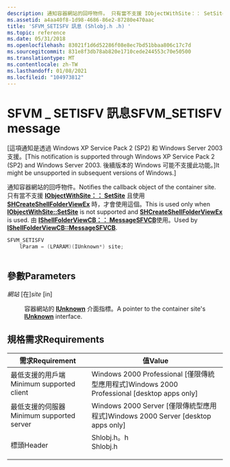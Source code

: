 ```yaml
---
description: 通知容器網站的回呼物件。 只有當不支援 IObjectWithSite：： SetSite 且使用 SHCreateShellFolderViewEx 時，才會使用這個。 由 IShellFolderViewCB：： MessageSFVCB 使用。
ms.assetid: a4aa40f8-1d98-4686-86e2-87280e470aac
title: 'SFVM_SETISFV 訊息 (Shlobj.h .h) '
ms.topic: reference
ms.date: 05/31/2018
ms.openlocfilehash: 83021f1d6d52286f08e8ec7bd51bbaa806c17c7d
ms.sourcegitcommit: 831e8f3db78ab820e1710cede244553c70e50500
ms.translationtype: MT
ms.contentlocale: zh-TW
ms.lasthandoff: 01/08/2021
ms.locfileid: "104973812"
---
```

# <a name="sfvm_setisfv-message"></a><span data-ttu-id="88ea0-105">SFVM \_ SETISFV 訊息</span><span class="sxs-lookup"><span data-stu-id="88ea0-105">SFVM\_SETISFV message</span></span>

<span data-ttu-id="88ea0-106">\[這項通知是透過 Windows XP Service Pack 2 (SP2) 和 Windows Server 2003 支援。</span><span class="sxs-lookup"><span data-stu-id="88ea0-106">\[This notification is supported through Windows XP Service Pack 2 (SP2) and Windows Server 2003.</span></span> <span data-ttu-id="88ea0-107">後續版本的 Windows 可能不支援此功能。\]</span><span class="sxs-lookup"><span data-stu-id="88ea0-107">It might be unsupported in subsequent versions of Windows.\]</span></span>

<span data-ttu-id="88ea0-108">通知容器網站的回呼物件。</span><span class="sxs-lookup"><span data-stu-id="88ea0-108">Notifies the callback object of the container site.</span></span> <span data-ttu-id="88ea0-109">只有當不支援 [**IObjectWithSite：： SetSite**](/previous-versions/windows/internet-explorer/ie-developer/platform-apis/aa768221(v=vs.85)) 且使用 [**SHCreateShellFolderViewEx**](/windows/desktop/api/shlobj_core/nf-shlobj_core-shcreateshellfolderviewex) 時，才會使用這個。</span><span class="sxs-lookup"><span data-stu-id="88ea0-109">This is used only when [**IObjectWithSite::SetSite**](/previous-versions/windows/internet-explorer/ie-developer/platform-apis/aa768221(v=vs.85)) is not supported and [**SHCreateShellFolderViewEx**](/windows/desktop/api/shlobj_core/nf-shlobj_core-shcreateshellfolderviewex) is used.</span></span> <span data-ttu-id="88ea0-110">由 [**IShellFolderViewCB：： MessageSFVCB**](/windows/win32/api/shlobj_core/nf-shlobj_core-ishellfolderviewcb-messagesfvcb)使用。</span><span class="sxs-lookup"><span data-stu-id="88ea0-110">Used by [**IShellFolderViewCB::MessageSFVCB**](/windows/win32/api/shlobj_core/nf-shlobj_core-ishellfolderviewcb-messagesfvcb).</span></span>


```C++
SFVM_SETISFV
    lParam = (LPARAM)(IUnknown*) site;
            
```



## <a name="parameters"></a><span data-ttu-id="88ea0-111">參數</span><span class="sxs-lookup"><span data-stu-id="88ea0-111">Parameters</span></span>

<dl> <dt>

<span data-ttu-id="88ea0-112">*網站* \[在\]</span><span class="sxs-lookup"><span data-stu-id="88ea0-112">*site* \[in\]</span></span>
</dt> <dd>

<span data-ttu-id="88ea0-113">容器網站的 [**IUnknown**](/windows/win32/api/unknwn/nn-unknwn-iunknown) 介面指標。</span><span class="sxs-lookup"><span data-stu-id="88ea0-113">A pointer to the container site's [**IUnknown**](/windows/win32/api/unknwn/nn-unknwn-iunknown) interface.</span></span>

</dd> </dl>

## <a name="requirements"></a><span data-ttu-id="88ea0-114">規格需求</span><span class="sxs-lookup"><span data-stu-id="88ea0-114">Requirements</span></span>



| <span data-ttu-id="88ea0-115">需求</span><span class="sxs-lookup"><span data-stu-id="88ea0-115">Requirement</span></span> | <span data-ttu-id="88ea0-116">值</span><span class="sxs-lookup"><span data-stu-id="88ea0-116">Value</span></span> |
|-------------------------------------|-------------------------------------------------------------------------------------|
| <span data-ttu-id="88ea0-117">最低支援的用戶端</span><span class="sxs-lookup"><span data-stu-id="88ea0-117">Minimum supported client</span></span><br/> | <span data-ttu-id="88ea0-118">Windows 2000 Professional \[僅限傳統型應用程式\]</span><span class="sxs-lookup"><span data-stu-id="88ea0-118">Windows 2000 Professional \[desktop apps only\]</span></span><br/>                          |
| <span data-ttu-id="88ea0-119">最低支援的伺服器</span><span class="sxs-lookup"><span data-stu-id="88ea0-119">Minimum supported server</span></span><br/> | <span data-ttu-id="88ea0-120">Windows 2000 Server \[僅限傳統型應用程式\]</span><span class="sxs-lookup"><span data-stu-id="88ea0-120">Windows 2000 Server \[desktop apps only\]</span></span><br/>                                |
| <span data-ttu-id="88ea0-121">標頭</span><span class="sxs-lookup"><span data-stu-id="88ea0-121">Header</span></span><br/>                   | <dl> <span data-ttu-id="88ea0-122"><dt>Shlobj.h。h</dt></span><span class="sxs-lookup"><span data-stu-id="88ea0-122"><dt>Shlobj.h</dt></span></span> </dl> |



 

 
